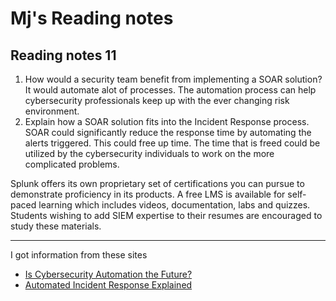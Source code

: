 # Mj's Reading notes 

## Reading notes 11

1. How would a security team benefit from implementing a SOAR solution? It would automate alot of processes. The automation process can help cybersecurity professionals keep up with the ever changing risk environment. 
2. Explain how a SOAR solution fits into the Incident Response process. SOAR could significantly reduce the response time by automating the alerts triggered. This could free up time. The time that is freed could be utilized by the cybersecurity individuals to work on the more complicated problems. 

Splunk offers its own proprietary set of certifications you can pursue to demonstrate proficiency in its products. A free LMS is available for self-paced learning which includes videos, documentation, labs and quizzes. Students wishing to add SIEM expertise to their resumes are encouraged to study these materials.

---
I got information from these sites 
- [Is Cybersecurity Automation the Future?](https://www.forbes.com/sites/forbestechcouncil/2019/08/20/is-cybersecurity-automation-the-future/?sh=111be573589c)
- [Automated Incident Response Explained](https://cybersecurity.att.com/blogs/security-essentials/automated-incident-response-in-action-7-killer-use-cases)